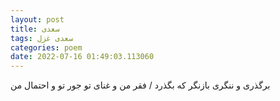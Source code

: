 ```yaml
---
layout: post
title: سعدی
tags: سعدی غزل
categories: poem
date: 2022-07-16 01:49:03.113060
---
```


برگذری و ننگری بازنگر که بگذرد / فقر من و غنای تو جور تو و احتمال من